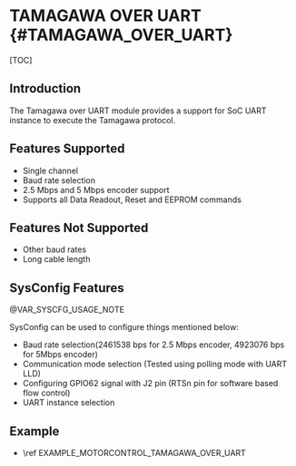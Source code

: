 # TAMAGAWA OVER UART {#TAMAGAWA_OVER_UART}

[TOC]

## Introduction
The Tamagawa over UART module provides a support for SoC UART instance to execute the Tamagawa protocol.
## Features Supported

-  Single channel
-  Baud rate selection
-  2.5 Mbps and 5 Mbps encoder support
-  Supports all Data Readout, Reset and EEPROM commands


## Features Not Supported

-  Other baud rates
-  Long cable length

## SysConfig Features

@VAR_SYSCFG_USAGE_NOTE

SysConfig can be used to configure things mentioned below:
- Baud rate selection(2461538 bps for 2.5 Mbps encoder, 4923076 bps for 5Mbps encoder)
- Communication mode selection (Tested using polling mode with UART LLD)
- Configuring GPIO62 signal with J2 pin (RTSn pin for software based flow control)
- UART instance selection


## Example

- \ref EXAMPLE_MOTORCONTROL_TAMAGAWA_OVER_UART
